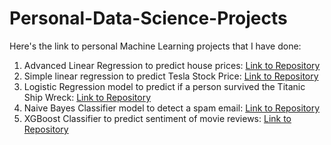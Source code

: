# Personal-Data-Science-Projects

Here's the link to personal Machine Learning projects that I have done:

1) Advanced Linear Regression to predict house prices: [Link to Repository](https://github.com/yashdoshi247/House-Prices-Kaggle)
2) Simple linear regression to predict Tesla Stock Price: [Link to Repository](https://github.com/yashdoshi247/Tesla-Stock-Price-Prediction)
3) Logistic Regression model to predict if a person survived the Titanic Ship Wreck: [Link to Repository](https://github.com/yashdoshi247/Titanic-Survival-Prediction)
4) Naive Bayes Classifier model to detect a spam email: [Link to Repository](https://github.com/yashdoshi247/Spam-Email-Detection)
5) XGBoost Classifier to predict sentiment of movie reviews: [Link to Repository](https://github.com/yashdoshi247/Movie-Reviews-Analysis)
